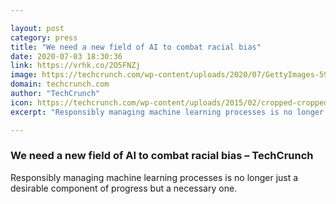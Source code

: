 ```yaml
---

layout: post
category: press
title: "We need a new field of AI to combat racial bias"
date: 2020-07-03 18:30:36
link: https://vrhk.co/2O5FNZj
image: https://techcrunch.com/wp-content/uploads/2020/07/GettyImages-593387043.jpg?w=559
domain: techcrunch.com
author: "TechCrunch"
icon: https://techcrunch.com/wp-content/uploads/2015/02/cropped-cropped-favicon-gradient.png?w=180
excerpt: "Responsibly managing machine learning processes is no longer just a desirable component of progress but a necessary one."

---
```


### We need a new field of AI to combat racial bias – TechCrunch

Responsibly managing machine learning processes is no longer just a desirable component of progress but a necessary one.
